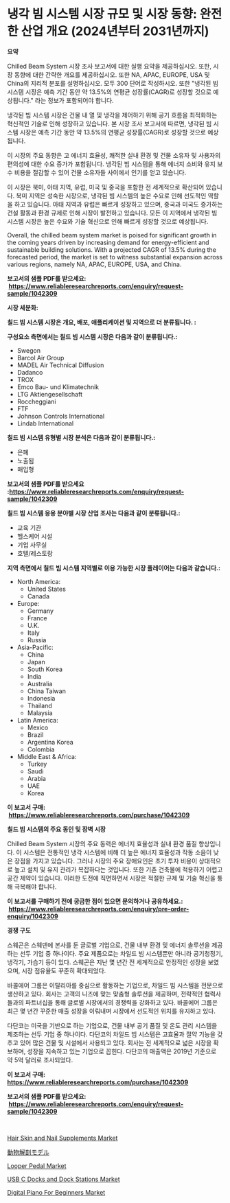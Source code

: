 <p><h1>냉각 빔 시스템 시장 규모 및 시장 동향: 완전한 산업 개요 (2024년부터 2031년까지)</h1></p><p><strong>요약</strong></p>
<p><p>Chilled Beam System 시장 조사 보고서에 대한 실행 요약을 제공하십시오. 또한, 시장 동향에 대한 간략한 개요를 제공하십시오. 또한 NA, APAC, EUROPE, USA 및 China의 지리적 분포를 설명하십시오. 모두 300 단어로 작성하시오. 또한 "냉각된 빔 시스템 시장은 예측 기간 동안 약 13.5%의 연평균 성장률(CAGR)로 성장할 것으로 예상됩니다." 라는 정보가 포함되어야 합니다.</p><p>냉각된 빔 시스템 시장은 건물 내 열 및 냉각을 제어하기 위해 공기 흐름을 최적화하는 혁신적인 기술로 인해 성장하고 있습니다. 본 시장 조사 보고서에 따르면, 냉각된 빔 시스템 시장은 예측 기간 동안 약 13.5%의 연평균 성장률(CAGR)로 성장할 것으로 예상됩니다.</p><p>이 시장의 주요 동향은 고 에너지 효율성, 쾌적한 실내 환경 및 건물 소유자 및 사용자의 편의성에 대한 수요 증가가 포함됩니다. 냉각된 빔 시스템을 통해 에너지 소비와 유지 보수 비용을 절감할 수 있어 건물 소유자들 사이에서 인기를 얻고 있습니다.</p><p>이 시장은 북미, 아태 지역, 유럽, 미국 및 중국을 포함한 전 세계적으로 확산되어 있습니다. 북미 지역은 성숙한 시장으로, 냉각된 빔 시스템의 높은 수요로 인해 선도적인 역할을 하고 있습니다. 아태 지역과 유럽은 빠르게 성장하고 있으며, 중국과 미국도 증가하는 건설 활동과 환경 규제로 인해 시장이 발전하고 있습니다. 모든 이 지역에서 냉각된 빔 시스템 시장은 높은 수요와 기술 혁신으로 인해 빠르게 성장할 것으로 예상됩니다.</p><p>Overall, the chilled beam system market is poised for significant growth in the coming years driven by increasing demand for energy-efficient and sustainable building solutions. With a projected CAGR of 13.5% during the forecasted period, the market is set to witness substantial expansion across various regions, namely NA, APAC, EUROPE, USA, and China.</p></p>
<p><strong>보고서의 샘플 PDF를 받으세요: &nbsp;<a href="https://www.reliableresearchreports.com/enquiry/request-sample/1042309">https://www.reliableresearchreports.com/enquiry/request-sample/1042309</a></strong></p>
<p><strong>시장 세분화:</strong></p>
<p><strong> 칠드 빔 시스템 시장은 개요, 배포, 애플리케이션 및 지역으로 더 분류됩니다. :</strong></p>
<p><strong>구성요소 측면에서는 칠드 빔 시스템 시장은 다음과 같이 분류됩니다.:</strong></p>
<p><ul><li>Swegon</li><li>Barcol Air Group</li><li>MADEL Air Technical Diffusion</li><li>Dadanco</li><li>TROX</li><li>Emco Bau- und Klimatechnik</li><li>LTG Aktiengesellschaft</li><li>Roccheggiani</li><li>FTF</li><li>Johnson Controls International</li><li>Lindab International</li></ul></p>
<p><strong> 칠드 빔 시스템 유형별 시장 분석은 다음과 같이 분류됩니다.:</strong></p>
<p><ul><li>은폐</li><li>노출됨</li><li>매입형</li></ul></p>
<p><strong>보고서의 샘플 PDF를 받으세요 :<a href="https://www.reliableresearchreports.com/enquiry/request-sample/1042309">https://www.reliableresearchreports.com/enquiry/request-sample/1042309</a></strong></p>
<p><strong> 칠드 빔 시스템 응용 분야별 시장 산업 조사는 다음과 같이 분류됩니다.:</strong></p>
<p><ul><li>교육 기관</li><li>헬스케어 시설</li><li>기업 사무실</li><li>호텔/레스토랑</li></ul></p>
<p><strong>지역 측면에서 칠드 빔 시스템 지역별로 이용 가능한 시장 플레이어는 다음과 같습니다.:</strong></p>
<p><ul>
    <li>
        North America:
        <ul>
            <li>United States</li>
            <li>Canada</li>
        </ul>
    </li>
    <li>
        Europe:
        <ul>
            <li>Germany</li>
            <li>France</li>
            <li>U.K.</li>
            <li>Italy</li>
            <li>Russia</li>
        </ul>
    </li>
    <li>
        Asia-Pacific:
        <ul>
            <li>China</li>
            <li>Japan</li>
            <li>South Korea</li>
            <li>India</li>
            <li>Australia</li>
            <li>China Taiwan</li>
            <li>Indonesia</li>
            <li>Thailand</li>
            <li>Malaysia</li>
        </ul>
    </li>
    <li>
        Latin America:
        <ul>
            <li>Mexico</li>
            <li>Brazil</li>
            <li>Argentina Korea</li>
            <li>Colombia</li>
        </ul>
    </li>
    <li>
        Middle East & Africa:
        <ul>
            <li>Turkey</li>
            <li>Saudi</li>
            <li>Arabia</li>
            <li>UAE</li>
            <li>Korea</li>
        </ul>
    </li>
    </ul></p>
<p><strong>이 보고서 구매: &nbsp;<a href="https://www.reliableresearchreports.com/purchase/1042309">https://www.reliableresearchreports.com/purchase/1042309</a></strong></p>
<p><strong>칠드 빔 시스템의 주요 동인 및 장벽 시장</strong></p>
<p><p>Chilled Beam System 시장의 주요 동력은 에너지 효율성과 실내 환경 품질 향상입니다. 이 시스템은 전통적인 냉각 시스템에 비해 더 높은 에너지 효율성과 작동 소음이 낮은 장점을 가지고 있습니다. 그러나 시장의 주요 장애요인은 초기 투자 비용이 상대적으로 높고 설치 및 유지 관리가 복잡하다는 것입니다. 또한 기존 건축물에 적용하기 어렵고 공간 제약이 있습니다. 이러한 도전에 직면하면서 시장은 적절한 규제 및 기술 혁신을 통해 극복해야 합니다.</p></p>
<p><strong>이 보고서를 구매하기 전에 궁금한 점이 있으면 문의하거나 공유하세요.: &nbsp;<a href="https://www.reliableresearchreports.com/enquiry/pre-order-enquiry/1042309">https://www.reliableresearchreports.com/enquiry/pre-order-enquiry/1042309</a></strong></p>
<p><strong>경쟁 구도</strong></p>
<p><p>스웨곤은 스웨덴에 본사를 둔 글로벌 기업으로, 건물 내부 환경 및 에너지 솔루션을 제공하는 선두 기업 중 하나이다. 주요 제품으로는 차일드 빔 시스템뿐만 아니라 공기청정기, 냉각기, 가습기 등이 있다. 스웨곤은 지난 몇 년간 전 세계적으로 안정적인 성장을 보였으며, 시장 점유율도 꾸준히 확대되었다.</p><p>바콜에어 그룹은 이탈리아를 중심으로 활동하는 기업으로, 차일드 빔 시스템을 전문으로 생산하고 있다. 회사는 고객의 니즈에 맞는 맞춤형 솔루션을 제공하며, 전략적인 협력사들과의 파트너십을 통해 글로벌 시장에서의 경쟁력을 강화하고 있다. 바콜에어 그룹은 최근 몇 년간 꾸준한 매출 성장을 이뤄내며 시장에서 선도적인 위치를 유지하고 있다.</p><p>다단코는 미국을 기반으로 하는 기업으로, 건물 내부 공기 품질 및 온도 관리 시스템을 제조하는 선두 기업 중 하나이다. 다단코의 차일드 빔 시스템은 고효율과 절약 기능을 갖추고 있어 많은 건물 및 시설에서 사용되고 있다. 회사는 전 세계적으로 넓은 시장을 확보하며, 성장을 지속하고 있는 기업으로 꼽힌다. 다단코의 매출액은 2019년 기준으로 약 5억 달러로 조사되었다.</p></p>
<p><strong>이 보고서 구매: &nbsp; <a href="https://www.reliableresearchreports.com/purchase/1042309">https://www.reliableresearchreports.com/purchase/1042309</a></strong></p>
<p><strong>보고서의 샘플 PDF를 받으세요: &nbsp;<a href="https://www.reliableresearchreports.com/enquiry/request-sample/1042309">https://www.reliableresearchreports.com/enquiry/request-sample/1042309</a></strong><strong></strong></p>
<p>&nbsp;</p>
<p><p><a href="https://issuu.com/reportprime-2/docs/hair-skin-and-nail-supplements-market-size-2030.pp">Hair Skin and Nail Supplements Market</a></p><p><a href="https://github.com/vhemk0794148/Market-Research-Report-List-1/blob/main/47352274796.md">動物解剖モデル</a></p><p><a href="https://github.com/joannesouthgate/Market-Research-Report-List-2/blob/main/looper-pedal-market.md">Looper Pedal Market</a></p><p><a href="https://issuu.com/reportprime-2/docs/usb-c-docks-and-dock-stations-market-size-2030.ppt">USB C Docks and Dock Stations Market</a></p><p><a href="https://github.com/sofayahoo2023/Market-Research-Report-List-3/blob/main/digital-piano-for-beginners-market.md">Digital Piano For Beginners Market</a></p></p>